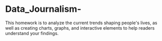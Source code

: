 # Data_Journalism-
This homework is to analyze the current trends shaping people's lives, as well as creating charts, graphs, and interactive elements to help readers understand your findings.

